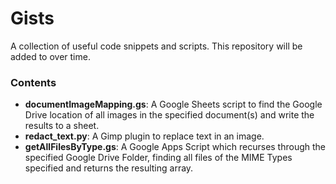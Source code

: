 # Gists
A collection of useful code snippets and scripts. This repository will be added to over time.

### Contents
* **documentImageMapping.gs**: A Google Sheets script to find the Google Drive location of all images in the specified document(s) and write the results to a sheet.
* **redact_text.py**: A Gimp plugin to replace text in an image.
* **getAllFilesByType.gs**: A Google Apps Script which recurses through the specified Google Drive Folder, finding all files of the MIME Types specified and returns the resulting array.
